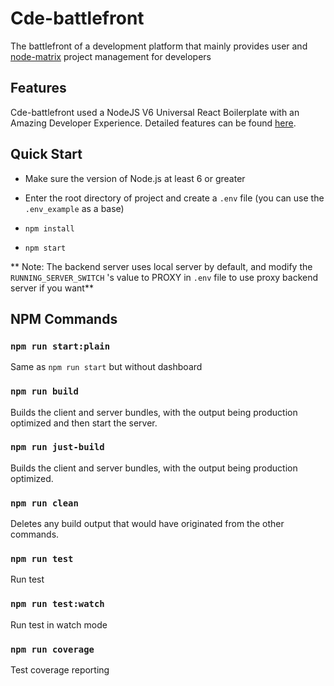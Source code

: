 # Cde-battlefront

The battlefront of a development platform that mainly provides user and [node-matrix](https://github.com/seedyee/node-matrix) project management for developers 


## Features

Cde-battlefront used a NodeJS V6 Universal React Boilerplate with an Amazing Developer Experience. Detailed features can be found [here](https://github.com/seedyee/react-kitty).


## Quick Start

- Make sure the version of Node.js at least 6 or greater

- Enter the root directory of project and create a `.env` file (you can use the `.env_example` as a base)

- `npm install `

- `npm start`

** Note: The backend server uses local server by default, and modify the `RUNNING_SERVER_SWITCH` 's value to PROXY in `.env` file to use proxy backend server if you want**

## NPM Commands

### `npm run start:plain`
Same as `npm run start` but without dashboard

### `npm run build`

Builds the client and server bundles, with the output being production optimized and then start the server.

### `npm run just-build`

Builds the client and server bundles, with the output being production optimized.

### `npm run clean`

Deletes any build output that would have originated from the other commands.

### `npm run test`
Run test

### `npm run test:watch`
Run test in watch mode

### `npm run coverage`

Test coverage reporting



